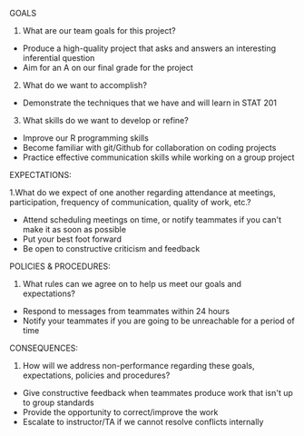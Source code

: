 
GOALS

1. What are our team goals for this project?
- Produce a high-quality project that asks and answers an interesting inferential question 
- Aim for an A on our final grade for the project

2. What do we want to accomplish?
- Demonstrate the techniques that we have and will learn in STAT 201


3. What skills do we want to develop or refine?
- Improve our R programming skills
- Become familiar with git/Github for collaboration on coding projects
- Practice effective communication skills while working on a group project 

EXPECTATIONS:

1.What do we expect of one another regarding attendance at meetings, participation, frequency of communication, quality of work, etc.?
- Attend scheduling meetings on time, or notify teammates if you can't make it as soon as possible
- Put your best foot forward
- Be open to constructive criticism and feedback

POLICIES & PROCEDURES:

1. What rules can we agree on to help us meet our goals and expectations?
- Respond to messages from teammates within 24 hours
- Notify your teammates if you are going to be unreachable for a period of time

CONSEQUENCES:

1. How will we address non-performance regarding these goals, expectations, policies and procedures?
- Give constructive feedback when teammates produce work that isn't up to group standards
- Provide the opportunity to correct/improve the work
- Escalate to instructor/TA if we cannot resolve conflicts internally
